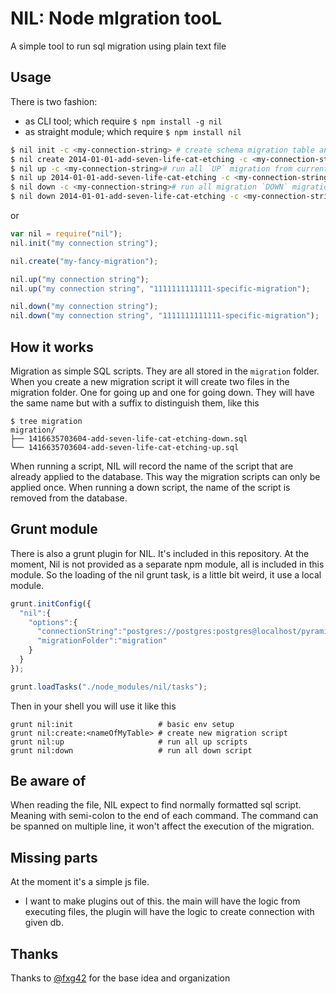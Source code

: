 NIL: Node mIgration tooL
==========================


A simple tool to run sql migration using plain text file


Usage
-----

There is two fashion:

- as CLI tool; which require `$ npm install -g nil`
- as straight module;  which require `$ npm install nil`

````bash
$ nil init -c <my-connection-string> # create schema migration table and migration folder
$ nil create 2014-01-01-add-seven-life-cat-etching -c <my-connection-string># create two new migration script (`UP` and `DOWN`)
$ nil up -c <my-connection-string># run all `UP` migration from current to last existing one
$ nil up 2014-01-01-add-seven-life-cat-etching -c <my-connection-string># run all migration `UP` to the specified one
$ nil down -c <my-connection-string># run all migration `DOWN` migration to first one
$ nil down 2014-01-01-add-seven-life-cat-etching -c <my-connection-string># run all migration `DOWN` migration to the specifed one
````

or

````Javascript
var nil = require("nil");
nil.init("my connection string");

nil.create("my-fancy-migration");

nil.up("my connection string");
nil.up("my connection string", "1111111111111-specific-migration");

nil.down("my connection string");
nil.down("my connection string", "1111111111111-specific-migration");

````


How it works
------------

Migration as simple SQL scripts.
They are all stored in the  `migration` folder.
When you create a new migration script it will create two files in the migration folder.
One for going up and one for going down.
They will have the same name but with a suffix to distinguish them, like this

    $ tree migration
    migration/
    ├── 1416635703604-add-seven-life-cat-etching-down.sql
    └── 1416635703604-add-seven-life-cat-etching-up.sql

When running a script, NIL will record the name of the script that are already applied to the database.
This way the migration scripts can only be applied once.
When running a down script, the name of the script is removed from the database.

Grunt module
-------------

There is also a grunt plugin for NIL. It's included in this repository.
At the moment, Nil is not provided as a separate npm module, all is included in this module.
So the loading of the nil grunt task, is a little bit weird, it use a local module.

````Javascript
grunt.initConfig({
  "nil":{
    "options":{
      "connectionString":"postgres://postgres:postgres@localhost/pyramide",
      "migrationFolder":"migration"
    }
  }
});

grunt.loadTasks("./node_modules/nil/tasks");
````

Then in your shell you will use it like this

````shell
grunt nil:init                   # basic env setup
grunt nil:create:<nameOfMyTable> # create new migration script
grunt nil:up                     # run all up scripts
grunt nil:down                   # run all down script

````

Be aware of
----------------

When reading the file, NIL expect to find normally formatted sql script. Meaning with semi-colon to the end of each command.
The command can be spanned on multiple line, it won't affect the execution of the migration.

Missing parts
-----------------

At the moment it's a simple js file.
* I want to make plugins out of this. the main will have the logic from executing files, the plugin will have the logic to create connection with given db.

Thanks
-----------

Thanks to [@fxg42](https://github.com/fxg42) for the base idea and organization
